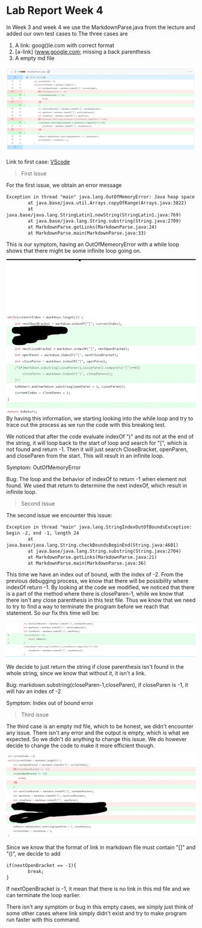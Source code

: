 # Lab Report Week 4
In Week 3 and week 4 we use the MarkdownParse.java from the lecture and added our own test cases to The three cases are
1. A link: goog()le.com with correct format
2. [a-link] (www.google.com; missing a back parenthesis
3. A empty md file 

![Img](week4_changes.jpg)

Link to first case: [VScode](https://github.com/mlin1026/markdown-parse/blob/main/breaking-test.md)

> First issue

For the first issue, we obtain an error message

```
Exception in thread "main" java.lang.OutOfMemoryError: Java heap space
        at java.base/java.util.Arrays.copyOfRange(Arrays.java:3822)
        at java.base/java.lang.StringLatin1.newString(StringLatin1.java:769)
        at java.base/java.lang.String.substring(String.java:2709)
        at MarkdownParse.getLinks(MarkdownParse.java:24)
        at MarkdownParse.main(MarkdownParse.java:33)
```
This is our symptom, having an OutOfMemeoryError with a while loop shows that there might be some infinite loop going on.

![Test](week_4_change_1.jpg)
By having this information, we starting looking into the while loop and try to trace out the process as we run the code with this breaking test.

We noticed that after the code evaluate indexOf ")" and its not at the end of the string, it will loop back to the start of loop and search for "[", which is not found and return -1. Then it will just search CloseBracket, openParen, and closeParen from the start. This will result in an infinite loop.

Symptom: OutOfMemoryError

Bug: The loop and the behavior of indexOf to return -1 when element not found. We used that return to determine the next indexOf, which result in infinite loop.

> Second Issue

The second issue we encounter this issue:

```
Exception in thread "main" java.lang.StringIndexOutOfBoundsException: begin -2, end -1, length 24
        at java.base/java.lang.String.checkBoundsBeginEnd(String.java:4601)
        at java.base/java.lang.String.substring(String.java:2704)
        at MarkdownParse.getLinks(MarkdownParse.java:21)
        at MarkdownParse.main(MarkdownParse.java:36)
```

This time we have an index out of bound, with the index of -2. From the previous debugging process, we know that there will be possibility where indexOf return -1. By looking at the code we modified, we noticed that there is a part of the method where there is closeParen-1, while we know that there isn't any close parenthesis in this test file. Thus we know that we need to try to find a way to terminate the program before we reach that statement. So our fix this time will be:

![Test](week4_changes_2.jpg)

We decide to just return the string if close parenthesis isn't found in the whole string, since we know that without it, it isn't a link.

Bug: markdown.substring(closeParen-1,closeParen), if closeParen is -1, it will hav an index of -2

Symptom: Index out of bound error

> Third issue

The third case is an empty md file, which to be honest, we didn't encounter any issue. There isn't any error and the output is empty, which is what we expected. So we didn't do anything to change this issue. We do however decide to change the code to make it more efficient though.

![Test](wee4_changes_3.jpg)

Since we know that the format of link in markdown file must contain "[]" and "()", we decide to add 
```
if(nextOpenBracket == -1){
        break;
}
```
If nextOpenBracket is -1, it mean that there is no link in this md file and we can terminate the loop earlier.

There isn't any symptom or bug in this empty cases, we simply just think of some other cases where link simply didn't exist and try to make program run faster with this command.